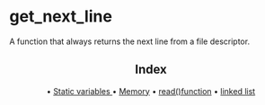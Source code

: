# get_next_line
A function that always returns the next line from a file descriptor.

<h2 align="center" #index> Index </h2>

<p align="center"> • 
  <a href="#Static_variables"> Static variables </a> •
  <a href="#memory">Memory</a> • 
  <a href="#read_function">read()function</a> •
  <a href="#linked list">linked list</a>
</p><br><br>



